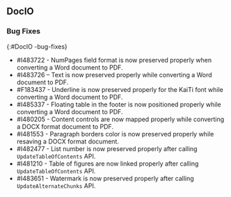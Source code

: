 ## DocIO

### Bug Fixes
{:#DocIO -bug-fixes}

* \#I483722 - NumPages field format is now preserved properly when converting a Word document to PDF.
* \#I483726 – Text is now preserved properly while converting a Word document to PDF.
* \#F183437 - Underline is now preserved properly for the KaiTi font while converting a Word document to PDF.
* \#I485337 - Floating table in the footer is now positioned properly while converting a Word document to PDF.
* \#I480205 - Content controls are now mapped properly while converting a DOCX format document to PDF.
* \#I481553 - Paragraph borders color is now preserved properly while resaving a DOCX format document.
* \#I482477 - List number is now preserved properly after calling `UpdateTableOfContents` API.
* \#I481210 - Table of figures are now linked properly after calling `UpdateTableOfContents` API.
* \#I483651 - Watermark is now preserved properly after calling `UpdateAlternateChunks` API.
